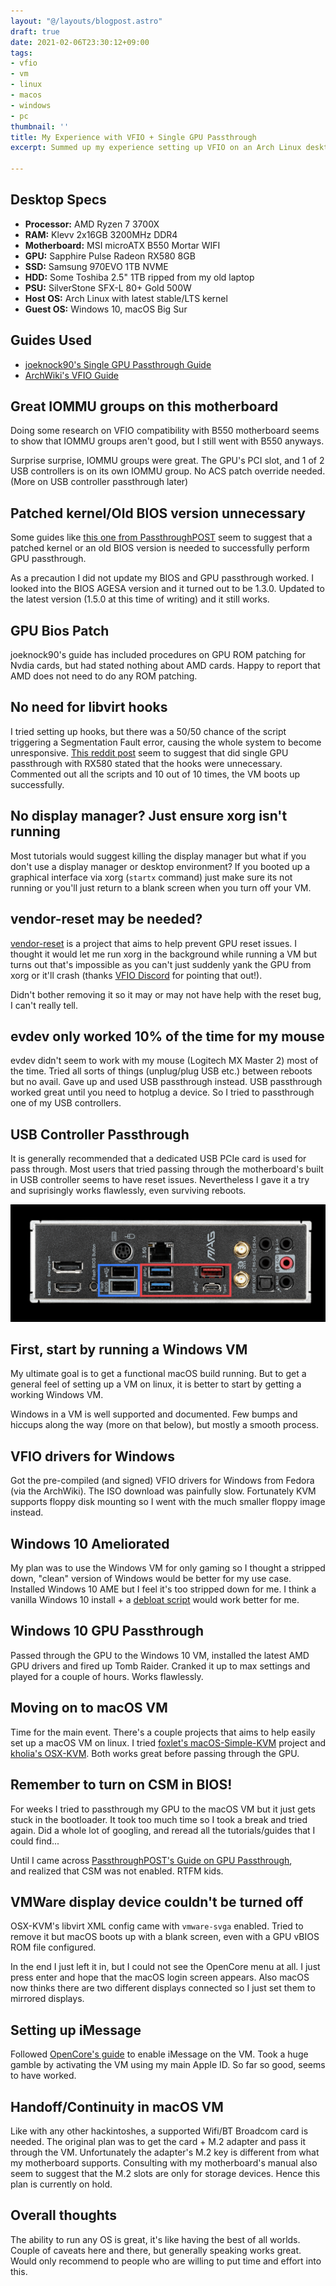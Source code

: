 ```yaml
---
layout: "@/layouts/blogpost.astro"
draft: true
date: 2021-02-06T23:30:12+09:00
tags:
- vfio
- vm
- linux
- macos
- windows
- pc
thumbnail: ''
title: My Experience with VFIO + Single GPU Passthrough
excerpt: Summed up my experience setting up VFIO on an Arch Linux desktop.

---
```

## Desktop Specs

* **Processor:** AMD Ryzen 7 3700X
* **RAM:** Klevv 2x16GB 3200MHz DDR4
* **Motherboard:** MSI microATX B550 Mortar WIFI
* **GPU:** Sapphire Pulse Radeon RX580 8GB
* **SSD:** Samsung 970EVO 1TB NVME
* **HDD:** Some Toshiba 2.5" 1TB ripped from my old laptop
* **PSU:** SilverStone SFX-L 80+ Gold 500W
* **Host OS:** Arch Linux with latest stable/LTS kernel
* **Guest OS:** Windows 10, macOS Big Sur

## Guides Used

* [joeknock90's Single GPU Passthrough Guide](https://github.com/joeknock90/Single-GPU-Passthrough)
* [ArchWiki's VFIO Guide](https://wiki.archlinux.org/index.php/PCI_passthrough_via_OVMF)

## Great IOMMU groups on this motherboard

Doing some research on VFIO compatibility with B550 motherboard seems to show that IOMMU groups aren't good, but I still went with B550 anyways.

Surprise surprise, IOMMU groups were great. The GPU's PCI slot, and 1 of 2 USB controllers is on its own IOMMU group. No ACS patch override needed. (More on USB controller passthrough later)

## Patched kernel/Old BIOS version unnecessary

Some guides like [this one from PassthroughPOST](https://passthroughpo.st/mac-os-vm-guide-part-2-gpu-passthrough-and-tweaks/) seem to suggest that a patched kernel or an old BIOS version is needed to successfully perform GPU passthrough.

As a precaution I did not update my BIOS and GPU passthrough worked. I looked into the BIOS AGESA version and it turned out to be 1.3.0. Updated to the latest version (1.5.0 at this time of writing) and it still works.

## GPU Bios Patch

joeknock90's guide has included procedures on GPU ROM patching for Nvdia cards, but had stated nothing about AMD cards. Happy to report that AMD does not need to do any ROM patching.

## No need for libvirt hooks

I tried setting up hooks, but there was a 50/50 chance of the script triggering a Segmentation Fault error, causing the whole system to become unresponsive. [This reddit post](https://www.reddit.com/r/VFIO/comments/dc3mu3/rx580_my_experiences_in_passthrough/) seem to suggest that did single GPU passthrough with RX580 stated that the hooks were unnecessary. Commented out all the scripts and 10 out of 10 times, the VM boots up successfully.

## No display manager? Just ensure xorg isn't running

Most tutorials would suggest killing the display manager but what if you don't use a display manager or desktop environment? If you booted up a graphical interface via xorg (`startx` command) just make sure its not running or you'll just return to a blank screen when you turn off your VM.

## vendor-reset may be needed?

[vendor-reset](https://www.reddit.com/r/VFIO/comments/jturbd/vendorreset_new_project_to_help_amd_users_vfio/) is a project that aims to help prevent GPU reset issues. I thought it would let me run xorg in the background while running a VM but turns out that's impossible as you can't just suddenly yank the GPU from xorg or it'll crash (thanks [VFIO Discord](https://www.reddit.com/r/VFIO/comments/5b5znr/click_here_to_join_the_vfio_discord_server/) for pointing that out!).

Didn't bother removing it so it may or may not have help with the reset bug, I can't really tell.

## evdev only worked 10% of the time for my mouse

evdev didn't seem to work with my mouse (Logitech MX Master 2) most of the time. Tried all sorts of things (unplug/plug USB etc.) between reboots but no avail. Gave up and used USB passthrough instead. USB passthrough worked great until you need to hotplug a device. So I tried to passthrough one of my USB controllers.

## USB Controller Passthrough

It is generally recommended that a dedicated USB PCIe card is used for pass through. Most users that tried passing through the motherboard's built in USB controller seems to have reset issues. Nevertheless I gave it a try and suprisingly works flawlessly, even surviving reboots.

![I/O layout of an MSI B550 MORTAR WIFI motherboard](/src/uploads/desktop-io.png "On the MSI B550 MORTAR WIFI, red ports are on one USB controller, and the blue ports + front ports are on another controller")

## First, start by running a Windows VM

My ultimate goal is to get a functional macOS build running. But to get a general feel of setting up a VM on linux, it is better to start by getting a working Windows VM.

Windows in a VM is well supported and documented. Few bumps and hiccups along the way (more on that below), but mostly a smooth process.

## VFIO drivers for Windows

Got the pre-compiled (and signed) VFIO drivers for Windows from Fedora (via the ArchWiki). The ISO download was painfully slow. Fortunately KVM supports floppy disk mounting so I went with the much smaller floppy image instead.

## Windows 10 Ameliorated

My plan was to use the Windows VM for only gaming so I thought a stripped down, "clean" version of Windows would be better for my use case. Installed Windows 10 AME but I feel it's too stripped down for me. I think a vanilla Windows 10 install + a [debloat script](https://github.com/bmrf/tron/blob/master/README.md) would work better for me.

## Windows 10 GPU Passthrough

Passed through the GPU to the Windows 10 VM, installed the latest AMD GPU drivers and fired up Tomb Raider. Cranked it up to max settings and played for a couple of hours. Works flawlessly.

## Moving on to macOS VM

Time for the main event. There's a couple projects that aims to help easily set up a macOS VM on linux. I tried [foxlet's macOS-Simple-KVM](https://github.com/foxlet/macOS-Simple-KVM) project and [kholia's OSX-KVM](https://github.com/kholia/OSX-KVM). Both works great before passing through the GPU.

## Remember to turn on CSM in BIOS!

For weeks I tried to passthrough my GPU to the macOS VM but it just gets stuck in the bootloader. It took too much time so I took a break and tried again. Did a whole lot of googling, and reread all the tutorials/guides that I could find...

Until I came across [PassthroughPOST's Guide on GPU Passthrough](https://passthroughpo.st/explaining-csm-efifboff-setting-boot-gpu-manually/),  
and realized that CSM was not enabled. RTFM kids.

## VMWare display device couldn't be turned off

OSX-KVM's libvirt XML config came with `vmware-svga` enabled. Tried to remove it but macOS boots up with a blank screen, even with a GPU vBIOS ROM file configured.

In the end I just left it in, but I could not see the OpenCore menu at all. I just press enter and hope that the macOS login screen appears. Also macOS now thinks there are two different displays connected so I just set them to mirrored displays.

## Setting up iMessage

Followed [OpenCore's guide](https://dortania.github.io/OpenCore-Post-Install/universal/iservices.html) to enable iMessage on the VM. Took a huge gamble by activating the VM using my main Apple ID. So far so good, seems to have worked.

## Handoff/Continuity in macOS VM

Like with any other hackintoshes, a supported Wifi/BT Broadcom card is needed. The original plan was to get the card + M.2 adapter and pass it through the VM. Unfortunately the adapter's M.2 key is different from what my motherboard supports. Consulting with my motherboard's manual also seem to suggest that the M.2 slots are only for storage devices. Hence this plan is currently on hold.

## Overall thoughts

The ability to run any OS is great, it's like having the best of all worlds.  
Couple of caveats here and there, but generally speaking works great.  
Would only recommend to people who are willing to put time and effort into this.